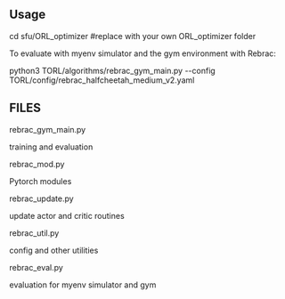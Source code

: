## Usage
cd sfu/ORL_optimizer  #replace with your own ORL_optimizer folder

To evaluate with myenv simulator and the gym environment with Rebrac:

python3 TORL/algorithms/rebrac_gym_main.py --config TORL/config/rebrac_halfcheetah_medium_v2.yaml

## FILES

rebrac_gym_main.py

training and evaluation

rebrac_mod.py

Pytorch modules

rebrac_update.py

update actor and critic routines 

rebrac_util.py

config and other utilities

rebrac_eval.py

evaluation for myenv simulator and gym